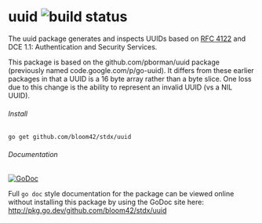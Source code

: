 # uuid ![build status](https://travis-ci.org/google/uuid.svg?branch=master)
The uuid package generates and inspects UUIDs based on
[RFC 4122](http://tools.ietf.org/html/rfc4122)
and DCE 1.1: Authentication and Security Services.

This package is based on the github.com/pborman/uuid package (previously named
code.google.com/p/go-uuid).  It differs from these earlier packages in that
a UUID is a 16 byte array rather than a byte slice.  One loss due to this
change is the ability to represent an invalid UUID (vs a NIL UUID).

###### Install
`go get github.com/bloom42/stdx/uuid`

###### Documentation
[![GoDoc](https://godoc.org/github.com/bloom42/stdx/uuid?status.svg)](http://godoc.org/github.com/bloom42/stdx/uuid)

Full `go doc` style documentation for the package can be viewed online without
installing this package by using the GoDoc site here:
http://pkg.go.dev/github.com/bloom42/stdx/uuid
